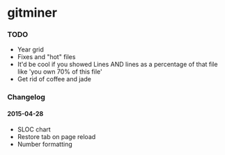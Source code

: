 # gitminer

### TODO
 - Year grid
 - Fixes and "hot" files
 - It'd be cool if you showed Lines AND lines as a percentage of that file
like 'you own 70% of this file'
 - Get rid of coffee and jade


### Changelog

#### 2015-04-28

- SLOC chart
- Restore tab on page reload
- Number formatting

